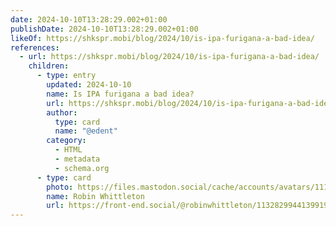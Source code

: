 ```yaml
---
date: 2024-10-10T13:28:29.002+01:00
publishDate: 2024-10-10T13:28:29.002+01:00
likeOf: https://shkspr.mobi/blog/2024/10/is-ipa-furigana-a-bad-idea/
references:
  - url: https://shkspr.mobi/blog/2024/10/is-ipa-furigana-a-bad-idea/
    children:
      - type: entry
        updated: 2024-10-10
        name: Is IPA furigana a bad idea?
        url: https://shkspr.mobi/blog/2024/10/is-ipa-furigana-a-bad-idea/
        author:
          type: card
          name: "@edent"
        category:
          - HTML
          - metadata
          - schema.org
      - type: card
        photo: https://files.mastodon.social/cache/accounts/avatars/111/368/535/242/656/030/original/697eb46be182bb00.jpg
        name: Robin Whittleton
        url: https://front-end.social/@robinwhittleton/113282994413991926
---
```


